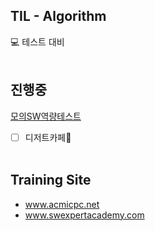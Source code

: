 ## TIL - Algorithm
:computer: 테스트 대비
<br/><br/>
## 진행중
[모의SW역량테스트](https://www.swexpertacademy.com/main/learn/course/subjectList.do?courseId=AVvlSPbKAAHw5UPa)<br/>
- [ ] 디저트카페:cake:
<br/><br/>
## Training Site
- www.acmicpc.net<br/>
- www.swexpertacademy.com

